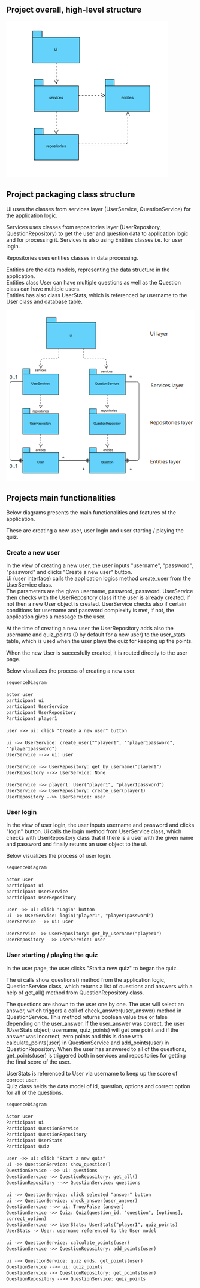 ## Project overall, high-level structure

![Overall structure](./pictures/overalldiagram.png)

## Project packaging class structure
Ui uses the classes from services layer (UserService, QuestionService) for the application logic.

Services uses classes from repositories layer (UserRepository, QuestionRepository) to get the user and question data to application logic and for processing it. Services is also using Entities classes i.e. for user login.

Repositories uses entities classes in data processing.

Entities are the data models, representing the data structure in the application.<br>
Entities class User can have multiple questions as well as the Question class can have multiple users.<br>
Entities has also class UserStats, which is referenced by username to the User class and database table.

![Packaging structure](./pictures/packagingdiagram.png)

## Projects main functionalities
Below diagrams presents the main functionalities and features of the application.

These are creating a new user, user login and user starting / playing the quiz.

### Create a new user
In the view of creating a new user, the user inputs "username", "password", "password" and clicks "Create a new user" button.<br>
Ui (user interface) calls the application logics method create_user from the UserService class. <br>The parameters are the given username, password, password. UserService then checks with the UserRepository class if the user is already created, if not then a new User object is created. UserService checks also if certain conditions for username and password complexity is met, if not, the application gives a message to the user.

At the time of creating a new user the UserRepository adds also the username and quiz_points (0 by default for a new user) to the user_stats table, which is used when the user plays the quiz for keeping up the points.

When the new User is succesfully created, it is routed directly to the user page.

Below visualizes the process of creating a new user.
```mermaid
sequenceDiagram

actor user
participant ui
participant UserService
participant UserRepository
Participant player1

user ->> ui: click "Create a new user" button

ui ->> UserService: create_user(""player1", ""player1password", ""player1password")
UserService -->> ui: user

UserService ->> UserRepository: get_by_username("player1")
UserRepository -->> UserService: None

UserService ->> player1: User("player1", "player1password")
UserService ->> UserRepository: create_user(player1)
UserRepository -->> UserService: user
```

### User login
In the view of user login, the user inputs username and password and clicks "login" button. Ui calls the login method from UserService class, which checks with UserRepository class that if there is a user with the given name and password and finally returns an user object to the ui.

Below visualizes the process of user login.
```mermaid
sequenceDiagram

actor user
participant ui
participant UserService
participant UserRepository

user ->> ui: click "Login" button
ui ->> UserService: login("player1", "player1password")
UserService -->> ui: user

UserService ->> UserRepository: get_by_username("player1")
UserRepository -->> UserService: user
```

### User starting / playing the quiz
In the user page, the user clicks "Start a new quiz" to began the quiz.

The ui calls show_questions() method from the application logic, QuestionService class, which returns a list of questions and answers with a help of get_all() method from QuestionRepository class.<br>

The questions are shown to the user one by one. The user will select an answer, which triggers a call of check_answer(user_answer) method in QuestionService. This method returns boolean value true or false depending on the user_answer. If the user_answer was correct, the user (UserStats object; username, quiz_points) will get one point and if the answer was incorrect, zero points and this is done with calculate_points(user) in QuestionService and add_points(user) in QuestionRepository. When the user has answered to all of the questions, get_points(user) is triggered both in services and repositories for getting the final score of the user.

UserStats is referenced to User via username to keep up the score of correct user.<br> Quiz class helds the data model of id, question, options and correct option for all of the questions.

```mermaid
sequenceDiagram

Actor user
Participant ui
Participant QuestionService
Participant QuestionRepository
Participant UserStats
Participant Quiz

user ->> ui: click "Start a new quiz"
ui ->> QuestionService: show_question()
QuestionService -->> ui: questions
QuestionService ->> QuestionRepository: get_all()
QuestionRepository -->> QuestionService: questions

ui ->> QuestionService: click selected "answer" button
ui ->> QuestionService: check_answer(user_answer)
QuestionService -->> ui: True/False (answer)
QuestionService ->> Quiz: Quiz(question_id, "question", [options], correct_option)
QuestionService ->> UserStats: UserStats("player1", quiz_points)
UserStats -> User: username referenced to the User model

ui ->> QuestionService: calculate_points(user)
QuestionService ->> QuestionRepository: add_points(user)

ui ->> QuestionService: quiz ends, get_points(user)
QuestionService -->> ui: quiz_points
QuestionService ->> QuestionRepository: get_points(user)
QuestionRepository -->> QuestionService: quiz_points
```